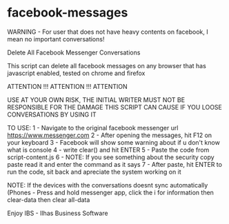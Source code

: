 # facebook-messages
WARNING - For user that does not have heavy contents on facebook, I mean no important conversations!

Delete All Facebook Messenger Conversations

This script can delete all facebook messages on any browser that has javascript enabled, tested on chrome and firefox

ATTENTION !!! ATTENTION !!! ATTENTION

USE AT YOUR OWN RISK, THE INITIAL WRITER MUST NOT BE RESPONSIBLE FOR THE DAMAGE THIS SCRIPT CAN CAUSE IF YOU LOOSE CONVERSATIONS BY USING IT


TO USE:
1 - Navigate to the original facebook messenger url
https://www.messenger.com
2 - After opening the messages, hit F12 on your keyboard
3 - Facebook will show some warning about if u don't know what is console
4 - write clear() and hit ENTER
5 - Paste the code from script-content.js
6 - NOTE: If you see something about the security copy paste read it and enter the command as it says
7 - After paste, hit ENTER to run the code, sit back and apreciate the system working on it

NOTE: If the devices with the conversations doesnt sync automatically (Phones - Press and hold messenger app, click the i for information then clear-data then clear all-data

Enjoy
IBS - Ilhas Business Software





